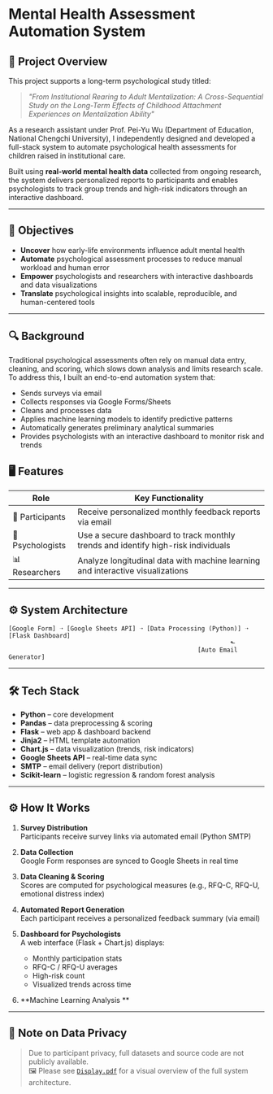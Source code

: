 # Mental Health Assessment Automation System

## 🧠 Project Overview
This project supports a long-term psychological study titled:
> *"From Institutional Rearing to Adult Mentalization: A Cross-Sequential Study on the Long-Term Effects of Childhood Attachment Experiences on Mentalization Ability"*

As a research assistant under Prof. Pei-Yu Wu (Department of Education, National Chengchi University), I independently designed and developed a full-stack system to automate psychological health assessments for children raised in institutional care.

Built using **real-world mental health data** collected from ongoing research, the system delivers personalized reports to participants and enables psychologists to track group trends and high-risk indicators through an interactive dashboard.

---

## 🎯 Objectives
- **Uncover** how early-life environments influence adult mental health
- **Automate** psychological assessment processes to reduce manual workload and human error
- **Empower** psychologists and researchers with interactive dashboards and data visualizations
- **Translate** psychological insights into scalable, reproducible, and human-centered tools

---

## 🔍 Background
Traditional psychological assessments often rely on manual data entry, cleaning, and scoring, which slows down analysis and limits research scale.
To address this, I built an end-to-end automation system that:
- Sends surveys via email
- Collects responses via Google Forms/Sheets
- Cleans and processes data
- Applies machine learning models to identify predictive patterns
- Automatically generates preliminary analytical summaries
- Provides psychologists with an interactive dashboard to monitor risk and trends

## 🖥️ Features
| Role              | Key Functionality                                                                 |
|-------------------|-----------------------------------------------------------------------------------|
| 🧒 Participants    | Receive personalized monthly feedback reports via email                          |
| 🧠 Psychologists   | Use a secure dashboard to track monthly trends and identify high-risk individuals |
| 📊 Researchers     | Analyze longitudinal data with machine learning and interactive visualizations    |

---
## ⚙️ System Architecture

```
[Google Form] ➝ [Google Sheets API] ➝ [Data Processing (Python)] ➝ [Flask Dashboard]
                                                             ⬑
                                                    [Auto Email Generator]
```

---
## 🛠 Tech Stack
- **Python** – core development
- **Pandas** – data preprocessing & scoring
- **Flask** – web app & dashboard backend
- **Jinja2** – HTML template automation
- **Chart.js** – data visualization (trends, risk indicators)
- **Google Sheets API** – real-time data sync
- **SMTP** – email delivery (report distribution)
- **Scikit-learn** – logistic regression & random forest analysis

---



## ⚙️ How It Works
1. **Survey Distribution**  
   Participants receive survey links via automated email (Python SMTP)

2. **Data Collection**  
   Google Form responses are synced to Google Sheets in real time

3. **Data Cleaning & Scoring**  
   Scores are computed for psychological measures (e.g., RFQ-C, RFQ-U, emotional distress index)

4. **Automated Report Generation**  
   Each participant receives a personalized feedback summary (via email)

5. **Dashboard for Psychologists**  
   A web interface (Flask + Chart.js) displays:
   - Monthly participation stats  
   - RFQ-C / RFQ-U averages  
   - High-risk count  
   - Visualized trends across time  

6. **Machine Learning Analysis **  
  

---


## 🔐 Note on Data Privacy
> Due to participant privacy, full datasets and source code are not publicly available.  
> 🖼 Please see [`Display.pdf`](Display.pdf) for a visual overview of the full system architecture.


 
